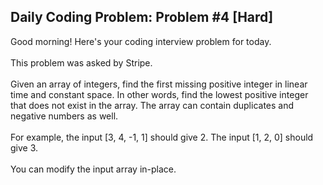 ## Daily Coding Problem: Problem #4 [Hard]



Good morning! Here's your coding interview problem for today.<br/><br/>
This problem was asked by Stripe.<br/><br/>
Given an array of integers, find the first missing positive integer in linear time and constant space. In other words, find the lowest positive integer that does not exist in the array. The array can contain duplicates and negative numbers as well.<br/><br/>
For example, the input [3, 4, -1, 1] should give 2. The input [1, 2, 0] should give 3.<br/><br/>
You can modify the input array in-place.
